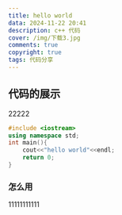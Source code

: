 ```yaml
---
title: hello world
data: 2024-11-22 20:41
description: c++ 代码
cover: /img/下载3.jpg
comments: true
copyright: true
tags: 代码分享
---
```

## 代码的展示
22222
``` c++
#include <iostream>
using namespace std;
int main(){ 
    cout<<"hello world"<<endl;
    return 0;
}
```
### 怎么用
11111111111

